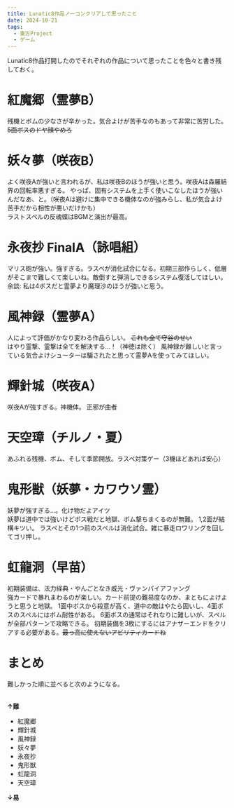 ```yaml
---
title: Lunatic8作品ノーコンクリアして思ったこと
date: 2024-10-21
tags: 
  - 東方Project
  - ゲーム
---
```


Lunatic8作品打開したのでそれぞれの作品について思ったことを色々と書き残しておく。

# 紅魔郷（霊夢B）
残機とボムの少なさが辛かった。気合よけが苦手なのもあって非常に苦労した。~~5面ボスのドヤ顔やめろ~~

# 妖々夢（咲夜B）
よく咲夜Aが強いと言われるが、私は咲夜Bのほうが強いと思う。咲夜Aは森羅結界の回転率悪すぎる。
やっぱ、固有システムを上手く使いこなしたほうが強いんだなあ、と。（咲夜Aは避けに集中できる機体なのが強みらし、私が気合よけ苦手だから相性が悪いだけかも）<br>
ラストスペルの反魂蝶はBGMと演出が最高。

# 永夜抄 FinalA（詠唱組）
マリス砲が強い。強すぎる。ラスペが消化試合になる。初期三部作らしく、低層がそこまで難しくて楽しいね。敵倒すと弾消しできるシステム復活してほしい。<br>
余談: 私は4ボスだと霊夢より魔理沙のほうが強いと思う。

# 風神録（霊夢A）
人によって評価がかなり変わる作品らしい。
~~これも全て守谷のせい~~<br>
はやり霊撃、霊撃は全てを解決する...！（神徳は除く）
風神録が難しいと言っている気合よけシューターは騙されたと思って霊夢Aを使ってみてほしい。

# 輝針城（咲夜A）
咲夜Aが強すぎる。神機体。
正邪が曲者

# 天空璋（チルノ・夏）
あふれる残機、ボム、そして季節開放。ラスペ対策ゲー（3機ほどあれば安心）

# 鬼形獣（妖夢・カワウソ霊）
妖夢が強すぎる...。化け物だよアイツ<br>
妖夢は道中では強いけどボス戦だと地獄、ボム撃ちまくるのが無難。
1,2面が結構キツい。
ラスペとその1つ前のスペルは消化試合。雑に暴走ロワリングを回してゴリ押し。

# 虹龍洞（早苗）
初期装備は、法力経典・やんごとなき威光・ヴァンパイアファング<br>
強カードで暴れまわるのが楽しい。カード前提の難易度なのか、まともによけようと思うと地獄。
1面中ボスから殺意が高く、道中の敵はやたら固いし、4面ボスのスペルにはボム耐性がある。
6面ボスの通常はそれなりに難しいが、スペルが全部パターンで攻略できる。
初期装備を3枚にするにはアナザーエンドをクリアする必要がある。~~最っ高に使えないアビリティカードね~~

# まとめ
難しかった順に並べると次のようになる。<br><br>

**↑難**

- 紅魔郷
- 輝針城
- 風神録
- 妖々夢
- 永夜抄
- 鬼形獣
- 虹龍洞
- 天空璋

**↓易**

